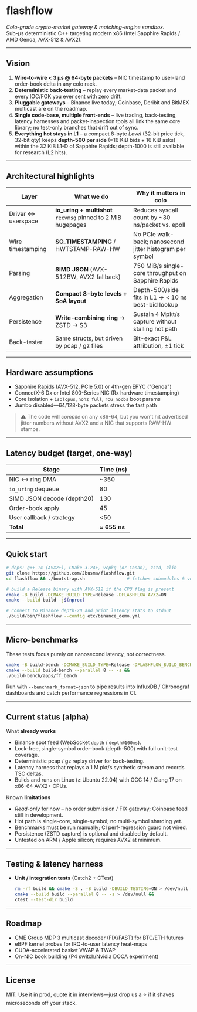 # flashflow

_Colo-grade crypto-market gateway & matching-engine sandbox._  
Sub-µs deterministic C++ targeting modern x86 (Intel Sapphire Rapids / AMD Genoa, AVX-512 & AVX2).

---

## Vision

1. **Wire-to-wire < 3 µs @ 64-byte packets** – NIC timestamp to user-land
   order-book delta in any colo rack.  
2. **Deterministic back-testing** – replay every market-data packet and
   every IOC/FOK you ever sent with zero drift.  
3. **Pluggable gateways** – Binance live today; Coinbase, Deribit and
   BitMEX multicast are on the roadmap.  
4. **Single code-base, multiple front-ends** – live trading, back-testing,
   latency harnesses and packet-inspection tools all link the same core
   library; no test-only branches that drift out of sync.  
5. **Everything hot stays in L1** – a compact 8-byte _Level_ (32-bit price
   tick, 32-bit qty) keeps **depth-500 per side** (≈16 KiB bids + 16 KiB
   asks) within the 32 KiB L1-D of Sapphire Rapids; depth-1000 is still
   available for research (L2 hits).

---

## Architectural highlights

| Layer | What we do | Why it matters in colo |
|-------|------------|------------------------|
| Driver ↔ userspace | **io_uring + multishot** `recvmsg` pinned to 2 MiB hugepages | Reduces syscall count by ~30 ns/packet vs. epoll |
| Wire timestamping  | **SO_TIMESTAMPING** / HWTSTAMP-RAW-HW | No PCIe walk-back; nanosecond jitter histogram per symbol |
| Parsing            | **SIMD JSON** (AVX-512BW, AVX2 fallback) | 750 MiB/s single-core throughput on Sapphire Rapids |
| Aggregation        | **Compact 8-byte levels + SoA layout** | Depth-500/side fits in L1 → < 10 ns best-bid lookup |
| Persistence        | **Write-combining ring** → ZSTD → S3 | Sustain 4 Mpkt/s capture without stalling hot path |
| Back-tester        | Same structs, but driven by pcap / gz files | Bit-exact P&L attribution, ±1 tick |

---

## Hardware assumptions

* Sapphire Rapids (AVX-512, PCIe 5.0) or 4th-gen EPYC ("Genoa")
* ConnectX-6 Dx or Intel 800-Series NIC (Rx hardware timestamping)
* Core isolation + `isolcpus`, `nohz_full`, `rcu_nocbs` boot params
* Jumbo disabled—64/128-byte packets stress the fast path

> ⚠️  The code will _compile_ on any x86-64, but you won't hit advertised
> jitter numbers without AVX2 and a NIC that supports RAW-HW stamps.

---

## Latency budget (target, one-way)

| Stage | Time (ns) |
|-------|-----------|
| NIC ↔ ring DMA            |    ~350 |
| `io_uring` dequeue        |     80 |
| SIMD JSON decode (depth20)|    130 |
| Order-book apply          |     45 |
| User callback / strategy  |    <50 |
| **Total**                 | **≈ 655 ns** |

---

## Quick start

~~~bash
# deps: g++-14 (AVX2+), CMake 3.24+, vcpkg (or Conan), zstd, zlib
git clone https://github.com/Jbusma/flashflow.git
cd flashflow && ./bootstrap.sh                # fetches submodules & vendor libs

# build a Release binary with AVX-512 if the CPU flag is present
cmake -B build -DCMAKE_BUILD_TYPE=Release -DFLASHFLOW_AVX2=ON
cmake --build build -j$(nproc)

# connect to Binance depth-20 and print latency stats to stdout
./build/bin/flashflow --config etc/binance_demo.yml
~~~

---

## Micro-benchmarks

These tests focus purely on nanosecond latency, not correctness.

```bash
cmake -B build-bench -DCMAKE_BUILD_TYPE=Release -DFLASHFLOW_BUILD_BENCH=ON &&
cmake --build build-bench --parallel 8 -- -s &&
./build-bench/apps/ff_bench
```

Run with `--benchmark_format=json` to pipe results into InfluxDB /
Chronograf dashboards and catch performance regressions in CI.

---

## Current status (alpha)

What **already works**  
* Binance spot feed (WebSocket `depth` / `depth@100ms`).  
* Lock-free, single-symbol order-book (depth-500) with full unit-test coverage.  
* Deterministic pcap / gz replay driver for back-testing.  
* Latency harness that replays a 1 M pkt/s synthetic stream and records TSC deltas.  
* Builds and runs on Linux (≥ Ubuntu 22.04) with GCC 14 / Clang 17 on x86-64 AVX2+ CPUs.

Known **limitations**  
* _Read-only_ for now – no order submission / FIX gateway; Coinbase feed still in development.  
* Hot path is single-core, single-symbol; no multi-symbol sharding yet.  
* Benchmarks must be run manually; CI perf-regression guard not wired.  
* Persistence (ZSTD capture) is optional and disabled by default.  
* Untested on ARM / Apple silicon; requires AVX2 at minimum.

---

## Testing & latency harness

* **Unit / integration tests** (Catch2 + CTest)  
  ```bash
  rm -rf build && cmake -S . -B build -DBUILD_TESTING=ON > /dev/null &&
  cmake --build build --parallel 8 -- -s > /dev/null &&
  ctest --test-dir build
  ```

---

## Roadmap

* CME Group MDP 3 multicast decoder (FIX/FAST) for BTC/ETH futures
* eBPF kernel probes for IRQ-to-user latency heat-maps
* CUDA-accelerated basket VWAP & TWAP
* On-NIC book building (P4 switch/Nvidia DOCA experiment)

---

## License

MIT.  Use it in prod, quote it in interviews—just drop us a ⭐ if it
shaves microseconds off your stack. 

